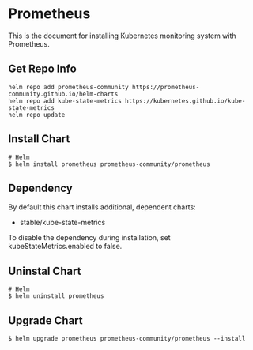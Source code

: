 # Prometheus

This is the document for installing Kubernetes monitoring system with Prometheus.

## Get Repo Info
```console
helm repo add prometheus-community https://prometheus-community.github.io/helm-charts
helm repo add kube-state-metrics https://kubernetes.github.io/kube-state-metrics
helm repo update
```

## Install Chart
```console
# Helm
$ helm install prometheus prometheus-community/prometheus
```

## Dependency
By default this chart installs additional, dependent charts:

* stable/kube-state-metrics

To disable the dependency during installation, set kubeStateMetrics.enabled to false.

## Uninstal Chart
```console
# Helm
$ helm uninstall prometheus
```

## Upgrade Chart
```console
$ helm upgrade prometheus prometheus-community/prometheus --install
```

